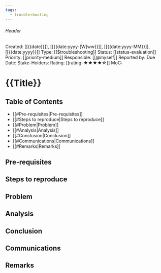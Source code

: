 ```yaml
---
tags:
  - troubleshooting
---
```

###### Header
Created: [[{{date}}]], [[{{date:yyyy-[W]ww}}]], [[{{date:yyyy-MM}}]], [[{{date:yyyy}}]]
Type: [[$troubleshooting]]
Status: [[status-evaluation]]
Priority: [[priority-medium]]
Responsible: [[@myself]]
Reported by: 
Due Date: 
Stake-Holders: 
Rating: [[rating-★★★★☆]]
MoC: 
# {{Title}}

## Table of Contents

- [[#Pre-requisites|Pre-requisites]]
- [[#Steps to reproduce|Steps to reproduce]]
- [[#Problem|Problem]]
- [[#Analysis|Analysis]]
- [[#Conclusion|Conclusion]]
- [[#Communications|Communications]]
- [[#Remarks|Remarks]]

## Pre-requisites


## Steps to reproduce


## Problem


## Analysis


## Conclusion



## Communications


## Remarks